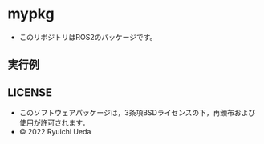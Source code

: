 # mypkg
 * このリポジトリはROS2のパッケージです。
 
 ## 実行例
 
 
 ## LICENSE

 * このソフトウェアパッケージは，3条項BSDライセンスの下，再頒布および使用が許可されます．
 * © 2022 Ryuichi Ueda
